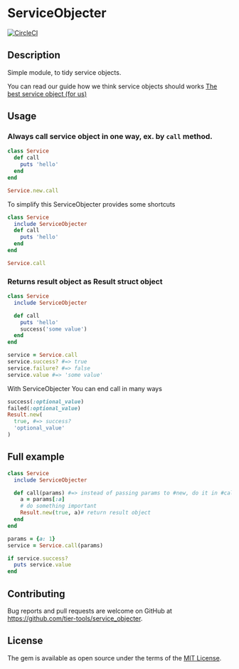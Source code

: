 # ServiceObjecter

[![CircleCI](https://circleci.com/gh/tier-tools/service_objecter/tree/master.svg?style=svg)](https://circleci.com/gh/tier-tools/service_objecter/tree/master)

## Description

Simple module, to tidy service objects.

You can read our guide how we think service objects should works [The best service object (for us)](https://github.com/tier-tools/service_objecter/wiki/The-best-service-object-(for-us))

## Usage

### Always call service object in one way, ex. by `call` method.

```ruby
class Service
  def call
    puts 'hello'
  end
end

Service.new.call
```

To simplify this ServiceObjecter provides some shortcuts

```ruby
class Service
  include ServiceObjecter
  def call
    puts 'hello'
  end
end

Service.call
```

### Returns result object as Result struct object

```ruby
class Service
  include ServiceObjecter

  def call
    puts 'hello'
    success('some value')
  end
end

service = Service.call
service.success? #=> true
service.failure? #=> false
service.value #=> 'some value'
```

With ServiceObjecter You can end call in many ways

```ruby
success(:optional_value)
failed(:optional_value)
Result.new(
  true, #=> success?
  'optional_value'
)
```

## Full example


```ruby
class Service
  include ServiceObjecter

  def call(params) #=> instead of passing params to #new, do it in #call
    a = params[:a]
    # do something important
    Result.new(true, a)# return result object
  end
end

params = {a: 1}
service = Service.call(params)

if service.success?
  puts service.value
end
```

## Contributing

Bug reports and pull requests are welcome on GitHub at https://github.com/tier-tools/service_objecter.

## License

The gem is available as open source under the terms of the [MIT License](http://opensource.org/licenses/MIT).
